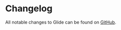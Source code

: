 # Changelog

All notable changes to Glide can be found on [GitHub](https://github.com/thephpleague/glide/releases).
